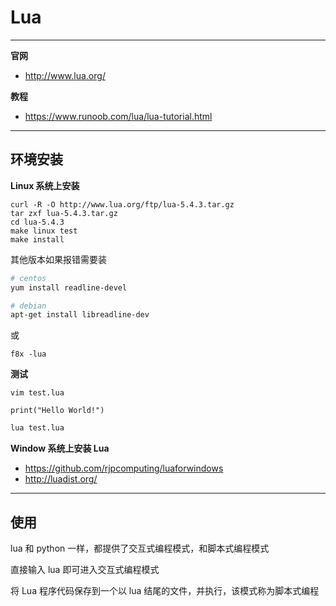 # Lua

---

**官网**

- http://www.lua.org/

**教程**

- https://www.runoob.com/lua/lua-tutorial.html

---

## 环境安装

**Linux 系统上安装**
```
curl -R -O http://www.lua.org/ftp/lua-5.4.3.tar.gz
tar zxf lua-5.4.3.tar.gz
cd lua-5.4.3
make linux test
make install
```

其他版本如果报错需要装
```bash
# centos
yum install readline-devel

# debian
apt-get install libreadline-dev
```

或
```
f8x -lua
```

**测试**
```
vim test.lua

print("Hello World!")
```

```bash
lua test.lua
```

**Window 系统上安装 Lua**

- https://github.com/rjpcomputing/luaforwindows
- http://luadist.org/

---

## 使用

lua 和 python 一样，都提供了交互式编程模式，和脚本式编程模式

直接输入 lua 即可进入交互式编程模式

将 Lua 程序代码保存到一个以 lua 结尾的文件，并执行，该模式称为脚本式编程
